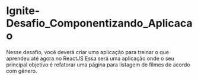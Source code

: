 # Ignite-Desafio_Componentizando_Aplicacao
Nesse desafio, você deverá criar uma aplicação para treinar o que aprendeu até agora no ReactJS  Essa será uma aplicação onde o seu principal objetivo é refatorar uma página para listagem de filmes de acordo com gênero.
